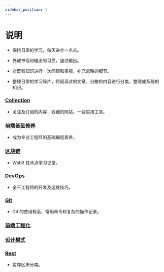 ```yaml
---
sidebar_position: 1
---
```


# 说明

- 保持日常的学习，每天进步一点点。

- 养成书写和输出的习惯，通过输出。

- 对既有知识进行一次回顾和审视，补充忽略的细节。

- 整理日常的学习碎片，将阅读过的文章，分散的内容进行分类，整理成系统的知识。

### [Collection](/docs/category/collection)

- 关注及订阅的内容，收藏的网站，一些实用工具。

### [前端基础修养](/docs/category/前端基础修养)

- 成为专业工程师的基础编程素养。

### [区块链](/docs/category/区块链)

- Web3 技术点学习记录。

### [DevOps](/docs/category/devops)

- 全干工程师的开发及运维技巧。

### [Git](/docs/category/git)

- Git 的使用规范、常用命令和复杂的操作记录。

### [前端工程化](/docs/category/前端工程化)

### [设计模式](/docs/category/设计模式)

### [Rest](/docs/category/rest)

- 暂存区未分类。

